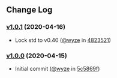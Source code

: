 ## Change Log

### [v1.0.1](https://github.com/wyze/conditional_bisect/releases/tag/v1.0.1) (2020-04-16)

* Lock std to v0.40 ([@wyze](https://github.com/wyze) in [4823521](https://github.com/wyze/conditional_bisect/commit/4823521))

### [v1.0.0](https://github.com/wyze/conditional_bisect/releases/tag/v1.0.0) (2020-04-15)

* Initial commit ([@wyze](https://github.com/wyze) in [5c5869f](https://github.com/wyze/conditional_bisect/commit/5c5869f))
